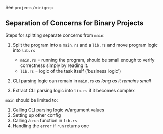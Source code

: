 See `projects/minigrep`

## Separation of Concerns for Binary Projects

Steps for splitting separate concerns from `main`:

1. Split the program into a `main.rs` and a `lib.rs` and move program logic into `lib.rs`

   - `main.rs` = running the program, should be small enough to verify correctness
     simply by reading it.
   - `lib.rs` = logic of the task itself ('business logic')

2. CLI parsing logic can remain in `main.rs` _as long as it remains small_
3. Extract CLI parsing logic into `lib.rs` if it becomes complex

`main` should be limited to:

1. Calling CLI parsing logic w/argument values
2. Setting up other config
3. Calling a `run` function in `lib.rs`
4. Handling the `error` if `run` returns one
